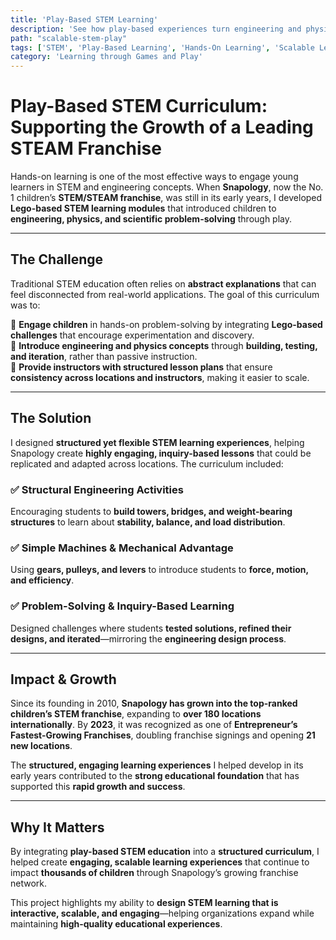 ```yaml
---
title: 'Play-Based STEM Learning'
description: 'See how play-based experiences turn engineering and physics into real learning for kids—at scale.'
path: "scalable-stem-play"
tags: ['STEM', 'Play-Based Learning', 'Hands-On Learning', 'Scalable Learning']
category: 'Learning through Games and Play'
---
```


# Play-Based STEM Curriculum: Supporting the Growth of a Leading STEAM Franchise

Hands-on learning is one of the most effective ways to engage young learners in STEM and engineering concepts. When **Snapology**, now the No. 1 children’s **STEM/STEAM franchise**, was still in its early years, I developed **Lego-based STEM learning modules** that introduced children to **engineering, physics, and scientific problem-solving** through play.

---

## The Challenge

Traditional STEM education often relies on **abstract explanations** that can feel disconnected from real-world applications. The goal of this curriculum was to:

🔹 **Engage children** in hands-on problem-solving by integrating **Lego-based challenges** that encourage experimentation and discovery.  
🔹 **Introduce engineering and physics concepts** through **building, testing, and iteration**, rather than passive instruction.  
🔹 **Provide instructors with structured lesson plans** that ensure **consistency across locations and instructors**, making it easier to scale.

---

## The Solution

I designed **structured yet flexible STEM learning experiences**, helping Snapology create **highly engaging, inquiry-based lessons** that could be replicated and adapted across locations. The curriculum included:

### ✅ Structural Engineering Activities

Encouraging students to **build towers, bridges, and weight-bearing structures** to learn about **stability, balance, and load distribution**.

### ✅ Simple Machines & Mechanical Advantage

Using **gears, pulleys, and levers** to introduce students to **force, motion, and efficiency**.

### ✅ Problem-Solving & Inquiry-Based Learning

Designed challenges where students **tested solutions, refined their designs, and iterated**—mirroring the **engineering design process**.

---

## Impact & Growth

Since its founding in 2010, **Snapology has grown into the top-ranked children’s STEM franchise**, expanding to **over 180 locations internationally**. By **2023**, it was recognized as one of **Entrepreneur’s Fastest-Growing Franchises**, doubling franchise signings and opening **21 new locations**.

The **structured, engaging learning experiences** I helped develop in its early years contributed to the **strong educational foundation** that has supported this **rapid growth and success**.

---

## Why It Matters

By integrating **play-based STEM education** into a **structured curriculum**, I helped create **engaging, scalable learning experiences** that continue to impact **thousands of children** through Snapology’s growing franchise network.

This project highlights my ability to **design STEM learning that is interactive, scalable, and engaging**—helping organizations expand while maintaining **high-quality educational experiences**.
